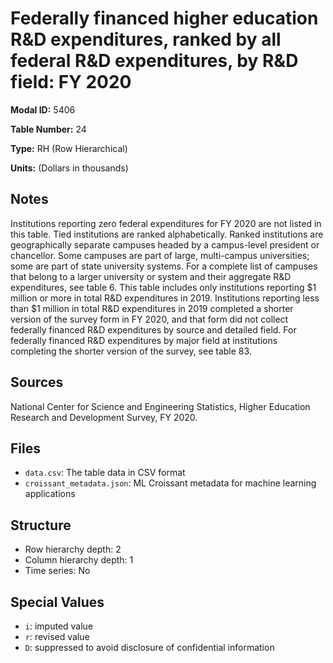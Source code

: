 # Federally financed higher education R&D expenditures, ranked by all federal R&D expenditures, by R&D field: FY 2020

**Modal ID:** 5406

**Table Number:** 24

**Type:** RH (Row Hierarchical)

**Units:** (Dollars in thousands)

## Notes

Institutions reporting zero federal expenditures for FY 2020 are not listed in this table. Tied institutions are ranked alphabetically. Ranked institutions are geographically separate campuses headed by a campus-level president or chancellor. Some campuses are part of large, multi-campus universities; some are part of state university systems. For a complete list of campuses that belong to a larger university or system and their aggregate R&D expenditures, see table 6. This table includes only institutions reporting $1 million or more in total R&D expenditures in 2019. Institutions reporting less than $1 million in total R&D expenditures in 2019 completed a shorter version of the survey form in FY 2020, and that form did not collect federally financed R&D expenditures by source and detailed field. For federally financed R&D expenditures by major field at institutions completing the shorter version of the survey, see table 83.

## Sources

National Center for Science and Engineering Statistics, Higher Education Research and Development Survey, FY 2020.

## Files

- `data.csv`: The table data in CSV format
- `croissant_metadata.json`: ML Croissant metadata for machine learning applications

## Structure

- Row hierarchy depth: 2
- Column hierarchy depth: 1
- Time series: No

## Special Values

- `i`: imputed value
- `r`: revised value
- `D`: suppressed to avoid disclosure of confidential information
